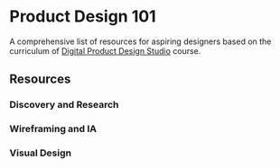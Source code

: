 # Product Design 101

A comprehensive list of resources for aspiring designers based on the curriculum of [Digital Product Design Studio](www.umichdesign.com) course.

## Resources

### Discovery and Research

### Wireframing and IA

### Visual Design
